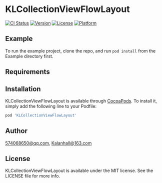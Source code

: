 # KLCollectionViewFlowLayout

[![CI Status](https://img.shields.io/travis/574068650@qq.com/KLCollectionViewFlowLayout.svg?style=flat)](https://travis-ci.org/574068650@qq.com/KLCollectionViewFlowLayout)
[![Version](https://img.shields.io/cocoapods/v/KLCollectionViewFlowLayout.svg?style=flat)](https://cocoapods.org/pods/KLCollectionViewFlowLayout)
[![License](https://img.shields.io/cocoapods/l/KLCollectionViewFlowLayout.svg?style=flat)](https://cocoapods.org/pods/KLCollectionViewFlowLayout)
[![Platform](https://img.shields.io/cocoapods/p/KLCollectionViewFlowLayout.svg?style=flat)](https://cocoapods.org/pods/KLCollectionViewFlowLayout)

## Example

To run the example project, clone the repo, and run `pod install` from the Example directory first.

## Requirements

## Installation

KLCollectionViewFlowLayout is available through [CocoaPods](https://cocoapods.org). To install
it, simply add the following line to your Podfile:

```ruby
pod 'KLCollectionViewFlowLayout'
```

## Author

574068650@qq.com, Kalanhall@163.com

## License

KLCollectionViewFlowLayout is available under the MIT license. See the LICENSE file for more info.
